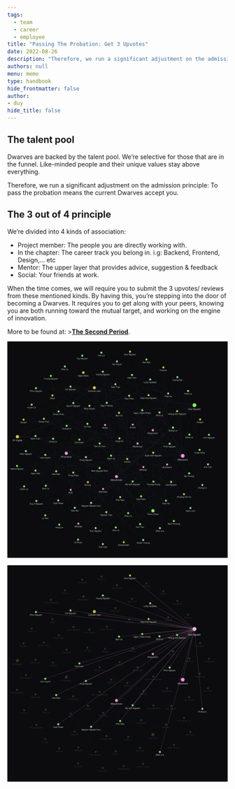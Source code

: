 ```yaml
---
tags: 
  - team
  - career
  - employee
title: "Passing The Probation: Get 3 Upvotes"
date: 2022-08-26
description: "Therefore, we run a significant adjustment on the admission principle: To pass the probation means the current Dwarves accept you."
authors: null
menu: memo
type: handbook
hide_frontmatter: false
author: 
- duy
hide_title: false
---
```


## The talent pool
Dwarves are backed by the talent pool. We’re selective for those that are in the funnel. Like-minded people and their unique values stay above everything. 

Therefore, we run a significant adjustment on the admission principle: To pass the probation means the current Dwarves accept you.

## The 3 out of 4 principle
We’re divided into 4 kinds of association:

* Project member: The people you are directly working with.
* In the chapter: The career track you belong in. i.g: Backend, Frontend, Design,… etc
* Mentor: The upper layer that provides advice, suggestion & feedback
* Social: Your friends at work.

When the time comes, we will require you to submit the 3 upvotes/ reviews from these mentioned kinds. By having this, you’re stepping into the door of becoming a Dwarves. It requires you to get along with your peers, knowing you are both running toward the mutual target, and working on the engine of innovation.

More to be found at: >**[The Second Period](https://github.com/dwarvesf/handbook/blob/master/routine.md#the-second-period)**.

![](assets/passing-the-probation-get-3-upvotes_f3d04cda19cc5bfc2126f840d4dddf1d_md5.webp)

![](assets/passing-the-probation-get-3-upvotes_b6627bd506ccd793e7c6177b8c941947_md5.webp)
